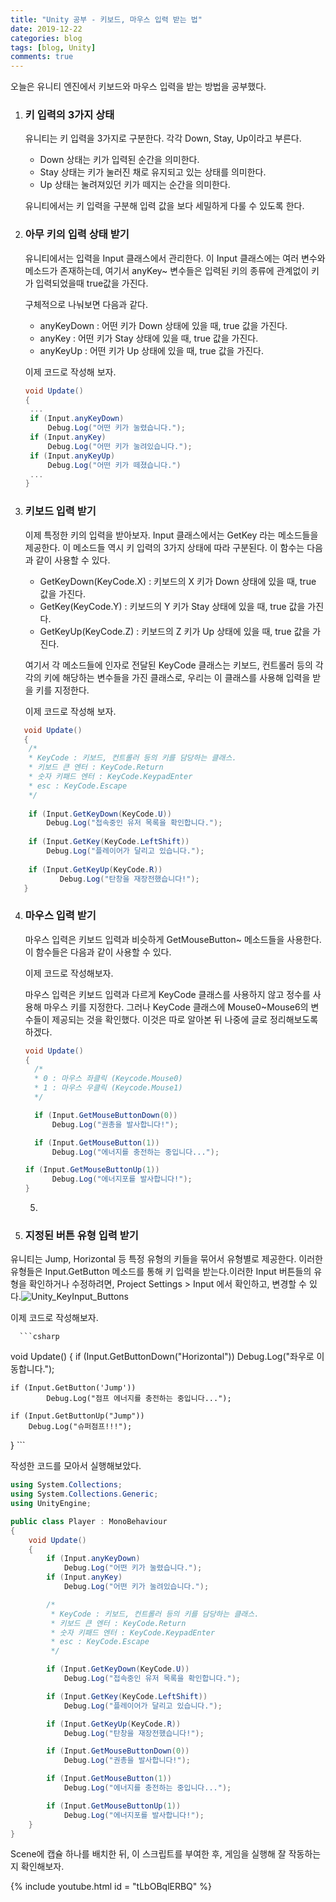 ```yaml
---
title: "Unity 공부 - 키보드, 마우스 입력 받는 법"
date: 2019-12-22
categories: blog
tags: [blog, Unity]
comments: true
---
```


오늘은 유니티 엔진에서 키보드와 마우스 입력을 받는 방법을 공부했다.



1. ### 키 입력의 3가지 상태
   유니티는 키 입력을 3가지로 구분한다. 각각 Down, Stay, Up이라고 부른다.

   * Down 상태는 키가 입력된 순간을 의미한다.
   * Stay 상태는 키가 눌러진 채로 유지되고 있는 상태를 의미한다.
   * Up 상태는 눌려져있던 키가 떼지는 순간을 의미한다.

   유니티에서는 키 입력을 구분해 입력 값을 보다 세밀하게 다룰 수 있도록 한다.

2. ### 아무 키의 입력 상태 받기

   유니티에서는 입력을 Input 클래스에서 관리한다. 이 Input 클래스에는 여러 변수와 메소드가 존재하는데, 여기서 anyKey~ 변수들은 입력된 키의 종류에 관계없이 키가 입력되었을때 true값을 가진다.

   구체적으로 나눠보면 다음과 같다.
   
      * anyKeyDown : 어떤 키가 Down 상태에 있을 때, true 값을 가진다.
      * anyKey : 어떤 키가 Stay 상태에 있을 때, true 값을 가진다.
   * anyKeyUp : 어떤 키가 Up 상태에 있을 때, true 값을 가진다.
   
   이제 코드로 작성해 보자.
   
   ```csharp
   void Update()
   {
   	...
   	if (Input.anyKeyDown)
   		Debug.Log("어떤 키가 눌렸습니다.");
   	if (Input.anyKey)
   		Debug.Log("어떤 키가 눌려있습니다.");
   	if (Input.anyKeyUp)
   		Debug.Log("어떤 키가 떼졌습니다.")
   	...
   }
   ```



3. ### 키보드 입력 받기
   이제 특정한 키의 입력을 받아보자.
   Input 클래스에서는 GetKey 라는 메소드들을 제공한다. 이 메소드들 역시 키 입력의 3가지 상태에 따라 구분된다. 이 함수는 다음과 같이 사용할 수 있다.

   * GetKeyDown(KeyCode.X) : 키보드의 X 키가 Down 상태에 있을 때, true 값을 가진다.
   * GetKey(KeyCode.Y) : 키보드의 Y 키가 Stay 상태에 있을 때, true 값을 가진다.
   * GetKeyUp(KeyCode.Z) : 키보드의 Z 키가 Up 상태에 있을 때, true 값을 가진다.

   여기서 각 메소드들에 인자로 전달된 KeyCode 클래스는 키보드, 컨트롤러 등의 각각의 키에 해당하는 변수들을 가진 클래스로, 우리는 이 클래스를 사용해 입력을 받을 키를 지정한다.
   

   이제 코드로 작성해 보자.
   
```csharp
   void Update()
   {
   	/*
   	* KeyCode : 키보드, 컨트롤러 등의 키를 담당하는 클래스.
   	* 키보드 큰 엔터 : KeyCode.Return
   	* 숫자 키패드 엔터 : KeyCode.KeypadEnter
   	* esc : KeyCode.Escape
   	*/
   
   	if (Input.GetKeyDown(KeyCode.U))
   		Debug.Log("접속중인 유저 목록을 확인합니다.");
   
   	if (Input.GetKey(KeyCode.LeftShift))
   		Debug.Log("플레이어가 달리고 있습니다.");
   
   	if (Input.GetKeyUp(KeyCode.R))
           Debug.Log("탄창을 재장전했습니다!");
   }
```

   

4. ### 마우스 입력 받기
   마우스 입력은 키보드 입력과 비슷하게 GetMouseButton~ 메소드들을 사용한다. 이 함수들은 다음과 같이 사용할 수 있다.

      이제 코드로 작성해보자.
   
   

   마우스 입력은 키보드 입력과 다르게 KeyCode 클래스를 사용하지 않고 정수를 사용해 마우스 키를 지정한다.
   그러나 KeyCode 클래스에 Mouse0~Mouse6의 변수들이 제공되는 것을 확인했다. 이것은 따로 알아본 뒤 나중에 글로 정리해보도록 하겠다.
   
   
   
      ```csharp
   void Update()
   {
      	/*
      	* 0 : 마우스 좌클릭 (Keycode.Mouse0)
      	* 1 : 마우스 우클릭 (Keycode.Mouse1)
      	*/
      
      	if (Input.GetMouseButtonDown(0))
      		Debug.Log("권총을 발사합니다!");
      
      	if (Input.GetMouseButton(1))
      		Debug.Log("에너지를 충전하는 중입니다...");
      
   	if (Input.GetMouseButtonUp(1))
      		Debug.Log("에너지포를 발사합니다!");
   }
      ```
   
   5. 

5. ### 지정된 버튼 유형 입력 받기
유니티는 Jump, Horizontal 등 특정 유형의 키들을 묶어서 유형별로 제공한다. 이러한 유형들은 Input.GetButton 메소드를 통해 키 입력을 받는다.이러한 Input 버튼들의 유형을 확인하거나 수정하려면, Project Settings > Input 에서 확인하고, 변경할 수 있다.![Unity_KeyInput_Buttons](D:\Projects\Jekyll\Lapis0875.github.io\assets\img\blog\Unity_KeyInput_Buttons.jpg)
   
   
   이제 코드로 작성해보자.
   
      ```csharp
   void Update()
   {
      	if (Input.GetButtonDown("Horizontal"))
      		Debug.Log("좌우로 이동합니다.");
      
   	if (Input.GetButton('Jump'))
      		Debug.Log("점프 에너지를 충전하는 중입니다...");
      
   	if (Input.GetButtonUp("Jump"))
   		Debug.Log("슈퍼점프!!!");
   }
      ```
   
   

작성한 코드를 모아서 실행해보았다.

```c#
using System.Collections;
using System.Collections.Generic;
using UnityEngine;

public class Player : MonoBehaviour
{
    void Update()
    {
        if (Input.anyKeyDown)
            Debug.Log("어떤 키가 눌렸습니다.");
        if (Input.anyKey)
            Debug.Log("어떤 키가 눌려있습니다.");

        /*
         * KeyCode : 키보드, 컨트롤러 등의 키를 담당하는 클래스.
         * 키보드 큰 엔터 : KeyCode.Return
         * 숫자 키패드 엔터 : KeyCode.KeypadEnter
         * esc : KeyCode.Escape
         */

        if (Input.GetKeyDown(KeyCode.U))
            Debug.Log("접속중인 유저 목록을 확인합니다.");

        if (Input.GetKey(KeyCode.LeftShift))
            Debug.Log("플레이어가 달리고 있습니다.");

        if (Input.GetKeyUp(KeyCode.R))
            Debug.Log("탄창을 재장전했습니다!");

        if (Input.GetMouseButtonDown(0))
            Debug.Log("권총을 발사합니다!");

        if (Input.GetMouseButton(1))
            Debug.Log("에너지를 충전하는 중입니다...");

        if (Input.GetMouseButtonUp(1))
            Debug.Log("에너지포를 발사합니다!");
    }
}
```



Scene에 캡슐 하나를 배치한 뒤, 이 스크립트를 부여한 후, 게임을 실행해 잘 작동하는지 확인해보자.

{% include youtube.html id = "tLbOBqlERBQ" %}









